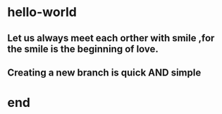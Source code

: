 # hello-world
## Let us always meet each orther with smile ,for the smile is the beginning of love.
## Creating a new branch is quick AND simple
# end
